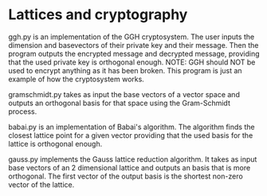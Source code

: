 # Lattices and cryptography

ggh.py is an implementation of the GGH cryptosystem.  The user inputs the dimension and basevectors of their private key and their message. Then the program outputs the encrypted message and decrypted message, providing that the used private key is orthogonal enough. NOTE: GGH should NOT be used to encrypt anything as it has been broken. 
This program is just an example of how the cryptosystem works.

gramschmidt.py takes as input the base vectors of a vector space and outputs an orthogonal basis for that space using the Gram-Schmidt process.

babai.py is an implementation of Babai's algorithm. The algorithm finds the closest lattice point for a given vector
providing that the used basis for the lattice is orthogonal enough.

gauss.py implements the Gauss lattice reduction algorithm. It takes as input base vectors of an 2 dimensional lattice and outputs an basis that is more orthogonal. The first vector of the output basis is the shortest non-zero vector of the lattice.


